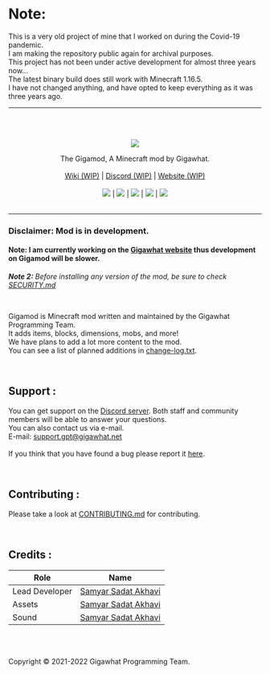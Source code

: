 # Note:
This is a very old project of mine that I worked on during the Covid-19 pandemic.\
I am making the repository public again for archival purposes.\
This project has not been under active development for almost three years now...\
The latest binary build does still work with Minecraft 1.16.5.\
I have not changed anything, and have opted to keep everything as it was three years ago.

----

<br>
<br>

<p align="center">
  <a href="https://github.com/samyarsadat/Gigamod-Archive">
    <img src="https://raw.githubusercontent.com/samyarsadat/Gigamod-Archive/dev/.github/images/GIGAMOD_LOGO.png">
  </a>
</p>
<p align="center">
	The Gigamod, A Minecraft mod by Gigawhat.
	<br>
	<br>
  	<a href="https://github.com/samyarsadat/Gigamod-Archive/wiki">Wiki (WIP)</a>
  	|
  	<a href="https://discord.gg/rMq7GujUZJ">Discord (WIP)</a>
	|
  	<a href="https://gigawhat.net">Website (WIP)</a>
  	<br>
	<br>
	<a href="https://github.com/samyarsadat/Gigamod-Archive/actions/workflows/codeql-analysis.yml"><img src="https://github.com/samyarsadat/Gigamod-Archive/actions/workflows/codeql-analysis.yml/badge.svg"></a>
	|
	<a href="https://files.minecraftforge.net/net/minecraftforge/forge/index_1.16.5.html"><img src="https://img.shields.io/badge/mod%20loader-Forge-orange"></a>
	|
	<a href="https://github.com/samyarsadat/Gigamod-Archive/blob/dev/LICENSE"><img src="https://img.shields.io/github/license/samyarsadat/Gigamod-Archive ?color=blue"></a>
	|
	<a href="https://github.com/samyarsadat/Gigamod-Archive/releases"><img src="https://img.shields.io/github/v/release/samyarsadat/Gigamod-Archive?display_name=tag&include_prereleases&label=version"></a>
	|
	<a href="https://github.com/samyarsadat/Gigamod-Archive/issues"><img src="https://img.shields.io/github/issues/samyarsadat/Gigamod-Archive"></a>
	<br><br>
</p>

----
### Disclaimer: Mod is in development.
#### Note: I am currently working on the <a href="https://www.gigawhat.net">Gigawhat website</a> thus development on Gigamod will be slower.
***Note 2:** Before installing any version of the mod, be sure to check <a href="https://github.com/samyarsadat/Gigamod-Archive/blob/dev/SECURITY.md">SECURITY.md</a>*

<br>

Gigamod is Minecraft mod written and maintained by the Gigawhat Programming Team.<br>
It adds items, blocks, dimensions, mobs, and more!<br>
We have plans to add a lot more content to the mod.<br>
You can see a list of planned additions in <a href="https://github.com/samyarsadat/Gigamod-Archive/blob/dev/change-log.txt">change-log.txt</a>.

<br>

## Support :
You can get support on the <a href="https://discord.gg/rMq7GujUZJ">Discord server</a>. Both staff and community members will be able to answer your questions.<br>
You can also contact us via e-mail.<br>
E-mail: support.gpt@gigawhat.net
<br>
<br>
If you think that you have found a bug please report it <a href="https://github.com/samyarsadat/Gigamod-Archive/issues">here</a>.

<br>

## Contributing :

Please take a look at <a href="https://github.com/samyarsadat/Gigamod-Archive/blob/dev/CONTRIBUTING.md">CONTRIBUTING.md</a> for contributing.

<br>

## Credits :

| Role           | Name                                                             |
| -------------- | ---------------------------------------------------------------- |
| Lead Developer | <a href="https://github.com/samyarsadat">Samyar Sadat Akhavi</a> |
| Assets         | <a href="https://github.com/samyarsadat">Samyar Sadat Akhavi</a> |
| Sound          | <a href="https://github.com/samyarsadat">Samyar Sadat Akhavi</a> |

<br>
<br>

Copyright © 2021-2022 Gigawhat Programming Team.

